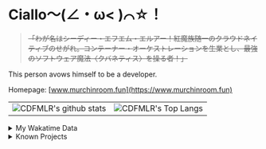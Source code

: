 # Ciallo～(∠・ω< )⌒☆！

> ~~「わが名はシーディー・エフエム・エルアー！紅魔族随一のクラウドネイティブのせがれ。コンテーナー・オーケストレーションを生業とし、最強のソフトウェア魔法〈クバネティス〉を操る者！」~~

This person avows himself to be a developer.

Homepage: [www.murchinroom.fun](https://www.murchinroom.fun)

<!-- <details> -->
 
<!-- <summary>My GitHub Stats</summary> -->

<!-- [![CDFMLR's github stats](https://github-readme-stats.vercel.app/api?username=cdfmlr&count_private=true&show_icons=true&hide_rank=true&hide=contribs)](https://github.com/anuraghazra/github-readme-stats)   ![CDFMLR's Top Langs](https://github-readme-stats.vercel.app/api/top-langs/?username=cdfmlr&layout=compact&hide=jupyter%20notebook,stylus,tex) -->

<table>
	<tr>
		<td valign="center">
    		<img src="https://github-readme-stats.vercel.app/api?username=cdfmlr&count_private=true&show_icons=true&hide_rank=true&hide=contribs" alt="CDFMLR's github stats" />
		</td>
		<td valign="center">
    		<img src="https://github-readme-stats.vercel.app/api/top-langs/?username=cdfmlr&layout=compact&hide=jupyter%20notebook,stylus,tex" alt="CDFMLR's Top Langs" />
		</td>
	</tr>
</table>

<!-- </details>  -->


<details>

<summary>My Wakatime Data</summary>

<!--START_SECTION:waka-->
![Lines of code](https://img.shields.io/badge/From%20Hello%20World%20I%27ve%20Written-10.9%20million%20lines%20of%20code-blue)

**🐱 My GitHub Data** 

> 📦 878.2 kB Used in GitHub's Storage 
 > 
> 🚫 Not Opted to Hire
 > 
> 📜 96 Public Repositories 
 > 
> 🔑 37 Private Repositories 
 > 
**I'm an Early 🐤** 

```text
🌞 Morning                2552 commits        ██████░░░░░░░░░░░░░░░░░░░   23.43 % 
🌆 Daytime                4904 commits        ███████████░░░░░░░░░░░░░░   45.03 % 
🌃 Evening                3359 commits        ████████░░░░░░░░░░░░░░░░░   30.84 % 
🌙 Night                  75 commits          ░░░░░░░░░░░░░░░░░░░░░░░░░   00.69 % 
```
📅 **I'm Most Productive on Tuesday** 

```text
Monday                   1468 commits        ███░░░░░░░░░░░░░░░░░░░░░░   13.48 % 
Tuesday                  1950 commits        ████░░░░░░░░░░░░░░░░░░░░░   17.91 % 
Wednesday                1894 commits        ████░░░░░░░░░░░░░░░░░░░░░   17.39 % 
Thursday                 1570 commits        ████░░░░░░░░░░░░░░░░░░░░░   14.42 % 
Friday                   1618 commits        ████░░░░░░░░░░░░░░░░░░░░░   14.86 % 
Saturday                 1313 commits        ███░░░░░░░░░░░░░░░░░░░░░░   12.06 % 
Sunday                   1077 commits        ██░░░░░░░░░░░░░░░░░░░░░░░   09.89 % 
```


📊 **This Week I Spent My Time On** 

```text
💬 Programming Languages: 
No Activity Tracked This Week
```

**I Mostly Code in Go** 

```text
Go                       37 repos            ████████░░░░░░░░░░░░░░░░░   32.17 % 
Python                   20 repos            ████░░░░░░░░░░░░░░░░░░░░░   17.39 % 
TeX                      8 repos             ██░░░░░░░░░░░░░░░░░░░░░░░   06.96 % 
Shell                    4 repos             █░░░░░░░░░░░░░░░░░░░░░░░░   03.48 % 
JavaScript               1 repo              ░░░░░░░░░░░░░░░░░░░░░░░░░   00.87 % 
```




 Last Updated on 30/07/2025 02:12:35 UTC
<!--END_SECTION:waka-->

</details>

<details>

<summary>Known Projects</summary>

[![Star History Chart](https://api.star-history.com/svg?repos=cdfmlr/pyflowchart,cdfmlr/muvtuber,cdfmlr/crud,cdfmlr/murecom-verse-1,cdfmlr/murecom-intro&type=Date)](https://star-history.com/#cdfmlr/pyflowchart&cdfmlr/muvtuber&cdfmlr/crud&cdfmlr/murecom-verse-1&cdfmlr/murecom-intro&Date)

 </details>
